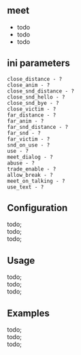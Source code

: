 ## meet

- todo <br/>
- todo <br/>
- todo <br/>

## ini parameters

```
close_distance - ?
close_anim - ?
close_snd_distance - ?
close_snd_hello - ?
close_snd_bye - ?
close_victim - ?
far_distance - ?
far_anim - ?
far_snd_distance - ?
far_snd - ?
far_victim - ?
snd_on_use - ?
use - ?
meet_dialog - ?
abuse - ?
trade_enable - ?
allow_break - ?
meet_on_talking - ?
use_text - ?
```

## Configuration

todo; <br/>
todo; <br/>
todo; <br/>

## Usage

todo; <br/>
todo; <br/>
todo; <br/>

## Examples

todo; <br/>
todo; <br/>
todo; <br/>
